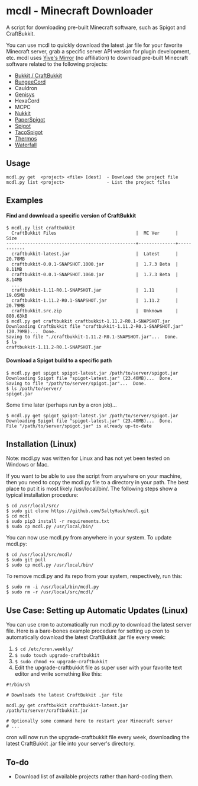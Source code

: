 # mcdl - Minecraft Downloader
A script for downloading pre-built Minecraft software, such as Spigot and CraftBukkit.

You can use mcdl to quickly download the latest .jar file for your favorite
Minecraft server, grab a specific server API version for plugin development,
etc. mcdl uses [Yive's Mirror](https://yivesmirror.com/) (no affiliation)
to download pre-built Minecraft software related to the following projects:
* [Bukkit / CraftBukkit](https://bukkit.org/)
* [BungeeCord](https://www.spigotmc.org/)
* Cauldron
* [Genisys](https://itxtech.org/genisys/)
* HexaCord
* MCPC
* [Nukkit](https://nukkit.io/)
* [PaperSpigot](https://github.com/PaperMC/Paper)
* [Spigot](https://www.spigotmc.org/)
* [TacoSpigot](https://github.com/TacoSpigot/TacoSpigot)
* [Thermos](https://cyberdynecc.github.io/Thermos/)
* [Waterfall](https://github.com/WaterfallMC/Waterfall)

## Usage
```
mcdl.py get  <project> <file> [dest]  - Download the project file
mcdl.py list <project>                - List the project files
```

## Examples
#### Find and download a specific version of CraftBukkit
```
$ mcdl.py list craftbukkit
  CraftBukkit Files                              |  MC Ver      |  Size
-------------------------------------------------+--------------+------------
  craftbukkit-latest.jar                         |  Latest      |  20.78MB
  craftbukkit-0.0.1-SNAPSHOT.1000.jar            |  1.7.3 Beta  |  8.11MB
  craftbukkit-0.0.1-SNAPSHOT.1060.jar            |  1.7.3 Beta  |  8.14MB
  ...
  craftbukkit-1.11-R0.1-SNAPSHOT.jar             |  1.11        |  19.05MB
  craftbukkit-1.11.2-R0.1-SNAPSHOT.jar           |  1.11.2      |  20.79MB
  craftbukkit.src.zip                            |  Unknown     |  880.63kB
$ mcdl.py get craftbukkit craftbukkit-1.11.2-R0.1-SNAPSHOT.jar
Downloading CraftBukkit file "craftbukkit-1.11.2-R0.1-SNAPSHOT.jar" (20.79MB)...  Done.
Saving to file "./craftbukkit-1.11.2-R0.1-SNAPSHOT.jar"...  Done.
$ ls
craftbukkit-1.11.2-R0.1-SNAPSHOT.jar
```

#### Download a Spigot build to a specific path
```
$ mcdl.py get spigot spigot-latest.jar /path/to/server/spigot.jar
Downloading Spigot file "spigot-latest.jar" (23.40MB)...  Done.
Saving to file "/path/to/server/spigot.jar"...  Done.
$ ls /path/to/server/
spigot.jar
```
Some time later (perhaps run by a cron job)...
```
$ mcdl.py get spigot spigot-latest.jar /path/to/server/spigot.jar
Downloading Spigot file "spigot-latest.jar" (23.40MB)...  Done.
File "/path/to/server/spigot.jar" is already up-to-date
```

## Installation (Linux)
Note: mcdl.py was written for Linux and has not yet been tested on Windows or Mac.

If you want to be able to use the script from anywhere on your machine, then
you need to copy the mcdl.py file to a directory in your path.  The best place
to put it is most likely /usr/local/bin/.  The following steps show a typical
installation procedure:
```
$ cd /usr/local/src/
$ sudo git clone https://github.com/SaltyHash/mcdl.git
$ cd mcdl
$ sudo pip3 install -r requirements.txt
$ sudo cp mcdl.py /usr/local/bin/
```
You can now use mcdl.py from anywhere in your system.  To update mcdl.py:
```
$ cd /usr/local/src/mcdl/
$ sudo git pull
$ sudo cp mcdl.py /usr/local/bin/
```
To remove mcdl.py and its repo from your system, respectively, run this:
```
$ sudo rm -i /usr/local/bin/mcdl.py
$ sudo rm -r /usr/local/src/mcdl/
```

## Use Case: Setting up Automatic Updates (Linux)
You can use cron to automatically run mcdl.py to download the latest server file.
Here is a bare-bones example procedure for setting up cron to automatically
download the latest CraftBukkit .jar file every week:
1. `$ cd /etc/cron.weekly/`
1. `$ sudo touch upgrade-craftbukkit`
1. `$ sudo chmod +x upgrade-craftbukkit`
1. Edit the upgrade-craftbukkit file as super user with your favorite text
editor and write something like this:
```
#!/bin/sh

# Downloads the latest CraftBukkit .jar file

mcdl.py get craftbukkit craftbukkit-latest.jar /path/to/server/craftbukkit.jar

# Optionally some command here to restart your Minecraft server
# ...
```
cron will now run the upgrade-craftbukkit file every week, downloading the
latest CraftBukkit .jar file into your server's directory.

## To-do
* Download list of available projects rather than hard-coding them.
